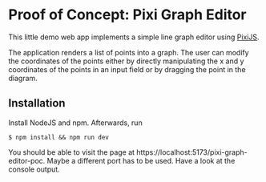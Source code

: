 # Proof of Concept: Pixi Graph Editor

This little demo web app implements a simple line graph editor using [PixiJS](https://pixijs.com/).

The application renders a list of points into a graph. The user can modify the coordinates of the points either by directly manipulating the x and y coordinates of the points in an input field or by dragging the point in the diagram.

## Installation

Install NodeJS and npm. Afterwards, run

```
$ npm install && npm run dev
```

You should be able to visit the page at https://localhost:5173/pixi-graph-editor-poc. Maybe a different port has to be used. Have a look at the console output.
